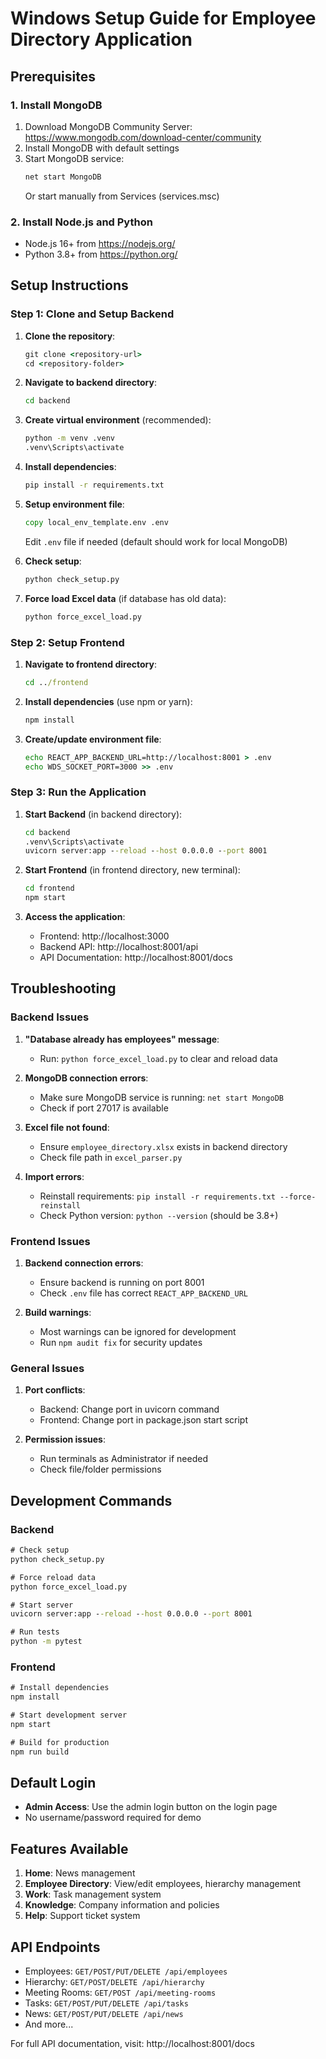 # Windows Setup Guide for Employee Directory Application

## Prerequisites

### 1. Install MongoDB
1. Download MongoDB Community Server: https://www.mongodb.com/download-center/community
2. Install MongoDB with default settings
3. Start MongoDB service:
   ```cmd
   net start MongoDB
   ```
   Or start manually from Services (services.msc)

### 2. Install Node.js and Python
- Node.js 16+ from https://nodejs.org/
- Python 3.8+ from https://python.org/

## Setup Instructions

### Step 1: Clone and Setup Backend

1. **Clone the repository**:
   ```cmd
   git clone <repository-url>
   cd <repository-folder>
   ```

2. **Navigate to backend directory**:
   ```cmd
   cd backend
   ```

3. **Create virtual environment** (recommended):
   ```cmd
   python -m venv .venv
   .venv\Scripts\activate
   ```

4. **Install dependencies**:
   ```cmd
   pip install -r requirements.txt
   ```

5. **Setup environment file**:
   ```cmd
   copy local_env_template.env .env
   ```
   Edit `.env` file if needed (default should work for local MongoDB)

6. **Check setup**:
   ```cmd
   python check_setup.py
   ```

7. **Force load Excel data** (if database has old data):
   ```cmd
   python force_excel_load.py
   ```

### Step 2: Setup Frontend

1. **Navigate to frontend directory**:
   ```cmd
   cd ../frontend
   ```

2. **Install dependencies** (use npm or yarn):
   ```cmd
   npm install
   ```

3. **Create/update environment file**:
   ```cmd
   echo REACT_APP_BACKEND_URL=http://localhost:8001 > .env
   echo WDS_SOCKET_PORT=3000 >> .env
   ```

### Step 3: Run the Application

1. **Start Backend** (in backend directory):
   ```cmd
   cd backend
   .venv\Scripts\activate
   uvicorn server:app --reload --host 0.0.0.0 --port 8001
   ```

2. **Start Frontend** (in frontend directory, new terminal):
   ```cmd
   cd frontend
   npm start
   ```

3. **Access the application**:
   - Frontend: http://localhost:3000
   - Backend API: http://localhost:8001/api
   - API Documentation: http://localhost:8001/docs

## Troubleshooting

### Backend Issues

1. **"Database already has employees" message**:
   - Run: `python force_excel_load.py` to clear and reload data

2. **MongoDB connection errors**:
   - Make sure MongoDB service is running: `net start MongoDB`
   - Check if port 27017 is available

3. **Excel file not found**:
   - Ensure `employee_directory.xlsx` exists in backend directory
   - Check file path in `excel_parser.py`

4. **Import errors**:
   - Reinstall requirements: `pip install -r requirements.txt --force-reinstall`
   - Check Python version: `python --version` (should be 3.8+)

### Frontend Issues

1. **Backend connection errors**:
   - Ensure backend is running on port 8001
   - Check `.env` file has correct `REACT_APP_BACKEND_URL`

2. **Build warnings**:
   - Most warnings can be ignored for development
   - Run `npm audit fix` for security updates

### General Issues

1. **Port conflicts**:
   - Backend: Change port in uvicorn command
   - Frontend: Change port in package.json start script

2. **Permission issues**:
   - Run terminals as Administrator if needed
   - Check file/folder permissions

## Development Commands

### Backend
```cmd
# Check setup
python check_setup.py

# Force reload data
python force_excel_load.py

# Start server
uvicorn server:app --reload --host 0.0.0.0 --port 8001

# Run tests
python -m pytest
```

### Frontend
```cmd
# Install dependencies
npm install

# Start development server
npm start

# Build for production
npm run build
```

## Default Login
- **Admin Access**: Use the admin login button on the login page
- No username/password required for demo

## Features Available
1. **Home**: News management
2. **Employee Directory**: View/edit employees, hierarchy management  
3. **Work**: Task management system
4. **Knowledge**: Company information and policies
5. **Help**: Support ticket system

## API Endpoints
- Employees: `GET/POST/PUT/DELETE /api/employees`
- Hierarchy: `GET/POST/DELETE /api/hierarchy`  
- Meeting Rooms: `GET/POST /api/meeting-rooms`
- Tasks: `GET/POST/PUT/DELETE /api/tasks`
- News: `GET/POST/PUT/DELETE /api/news`
- And more...

For full API documentation, visit: http://localhost:8001/docs